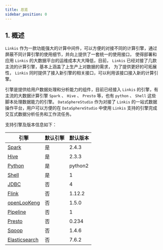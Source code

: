 ```yaml
---
title: 总览
sidebar_position: 0
---
```

## 1. 概述
`Linkis` 作为一款功能强大的计算中间件，可以方便的对接不同的计算引擎，通过屏蔽不同计算引擎的使用细节，并向上提供了一套统一的使用接口，
使得部署和应用 `Linkis` 的大数据平台的运维成本大大降低，目前， `Linkis` 已经对接了几款主流的计算引擎，基本上涵盖了上生产上对数据的需求，
为了提供更好的可拓展性， `Linkis` 同时提供了接入新引擎的相关接口，可以利用该接口接入新的计算引擎。 
 
引擎是提供给用户数据处理和分析能力的组件，目前已经接入 `Linkis` 的引擎，有主流的大数据计算引擎 `Spark` 、 `Hive` 、 `Presto` 等，也有 `python` 、 `Shell` 这些脚本处理数据能力的引擎。
`DataSphereStudio` 作为对接了 `Linkis` 的一站式数据操作平台，用户可以方便的在 `DataSphereStudio` 中使用 `Linkis` 支持的引擎完成交互式数据分析任务和工作流任务。

支持引擎及版本信息如下：

| 引擎          | 默认引擎 | 默认版本 |
|-------------| -- | ----   |
| [Spark](./spark.md)       | 是 | 2.4.3 |
| [Hive](./hive.md)        | 是 | 2.3.3 |
| [Python](./python.md)      | 是 | python2 |
| [Shell](./shell.md)       | 是 | 1 |
| [JDBC](./jdbc.md)        | 否 | 4 |
| [Flink](./flink.md)       | 否 | 1.12.2 |
| [openLooKeng](./openlookeng.md) | 否 | 1.5.0 |
| [Pipeline](./pipeline.md) | 否 | 1 |
| [Presto](./presto.md) | 否 | 0.234 |
| [Sqoop](./sqoop.md) | 否 | 1.4.6 |
| [Elasticsearch](./elasticsearch.md) | 否 | 7.6.2 |

